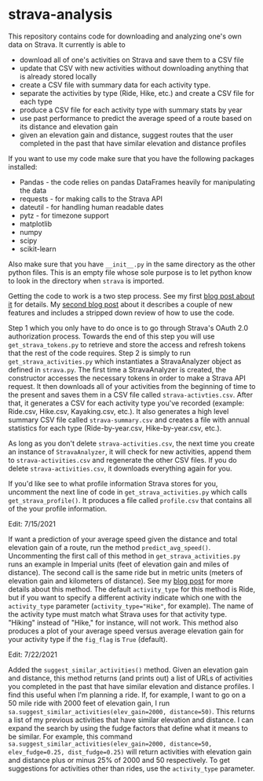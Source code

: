 # strava-analysis

This repository contains code for downloading and analyzing one's own data on Strava. It currently is able to
* download all of one's activities on Strava and save them to a CSV file
* update that CSV with new activities without downloading anything that is already stored locally
* create a CSV file with summary data for each activity type.
* separate the activities by type (Ride, Hike, etc.) and create a CSV file for each type
* produce a CSV file for each activity type with summary stats by year
* use past performance to predict the average speed of a route based on its distance and elevation gain
* given an elevation gain and distance, suggest routes that the user completed in the past that have similar elevation and distance profiles

If you want to use my code make sure that you have the following packages installed:
* Pandas - the code relies on pandas DataFrames heavily for manipulating the data
* requests - for making calls to the Strava API
* dateutil - for handling human readable dates
* pytz - for timezone support
* matplotlib
* numpy
* scipy
* scikit-learn

Also make sure that you have `__init__.py` in the same directory as the other python files. This is an empty file whose sole purpose is to let python know to look in the directory when `strava` is imported.

Getting the code to work is a two step process. See my first [blog post about it](https://biketobass.github.io/computer/python/software/data/strava/fitness/2021/07/13/using-python-to-analyze-strava-data.html) for details. My [second blog post](https://biketobass.github.io/computer/python/software/data/strava/fitness/2021/07/22/updates-to-my-python-code-for-strava.html) about it describes a couple of new features and includes a stripped down review of how to use the code.

Step 1 which you only have to do once is to go through Strava's OAuth 2.0 authorization process. Towards the end of this step you will use `get_strava_tokens.py` to retrieve and store the access and refresh tokens that the rest of the code requires. Step 2 is simply to run `get_strava_activities.py` which instantiates a StravaAnalyzer object as defined in `strava.py`. The first time a StravaAnalyzer is created, the constructor accesses the necessary tokens in order to make a Strava API request. It then downloads all of your activities from the beginning of time to the present and saves them in a CSV file called `strava-activties.csv`. After that, it generates a CSV for each activity type you've recorded (example: Ride.csv, Hike.csv, Kayaking.csv, etc.). It also generates a high level summary CSV file called `strava-summary.csv` and creates a file with annual statistics for each type (Ride-by-year.csv, Hike-by-year.csv, etc.).

As long as you don't delete `strava-activities.csv`, the next time you create an instance of `StravaAnalyzer`, it will check for new activities, append them to `strava-activities.csv` and regenerate the other CSV files. If you do delete `strava-activities.csv`, it downloads everything again for you.

If you'd like see to what profile information Strava stores for you, uncomment the next line of code in `get_strava_activities.py` which calls `get_strava_profile()`. It produces a file called `profile.csv` that contains all of the your profile information.

Edit: 7/15/2021

If want a prediction of your average speed given the distance and total elevation gain of a route, run the method `predict_avg_speed()`. Uncommenting the first call of this method in `get_strava_activities.py` runs an example in Imperial units (feet of elevation gain and miles of distance). The second call is the same ride but in metric units (meters of elevation gain and kilometers of distance).  See my [blog post](https://biketobass.github.io/computer/python/software/data/strava/fitness/2021/07/13/using-python-to-analyze-strava-data.html) for more details about this method. The default `activity_type` for this method is Ride, but if you want to specify a different activity indicate which one with the `activity_type` parameter (`activity_type="Hike"`, for example). The name of the activity type must match what Strava uses for that activity type. "Hiking" instead of "Hike," for instance, will not work. This method also produces a plot of your average speed versus average elevation gain for your activity type if the `fig_flag` is `True` (default).

Edit: 7/22/2021

Added the `suggest_similar_activities()` method. Given an elevation gain and distance, this method returns (and prints out) a list of URLs of activities you completed in the past that have similar elevation and distance profiles. I find this useful when I'm planning a ride. If, for example, I want to go on a 50 mile ride with 2000 feet of elevation gain, I run `sa.suggest_similar_activities(elev_gain=2000, distance=50)`. This returns a list of my previous activities that have similar elevation and distance. I can expand the search by using the fudge factors that define what it means to be similar. For example, this command `sa.suggest_similar_activities(elev_gain=2000, distance=50, elev_fudge=0.25, dist_fudge=0.25)` will return activities with elevation gain and distance plus or minus 25% of 2000 and 50 respectively. To get suggestions for activities other than rides, use the `activity_type` parameter.
